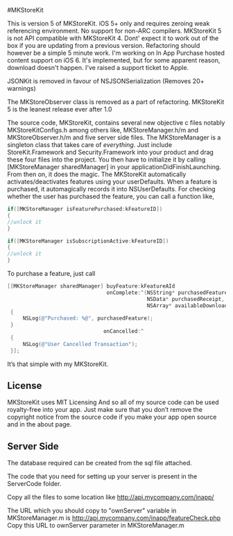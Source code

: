 #MKStoreKit

This is version 5 of MKStoreKit. iOS 5+ only and requires zeroing weak referencing environment. No support for non-ARC compilers.
MKStoreKit 5 is not API compatible with MKStoreKit 4. Dont' expect it to work out of the box if you are updating from a previous version. Refactoring should however be a simple 5 minute work.
I'm working on In App Purchase hosted content support on iOS 6.
It's implemented, but for some apparent reason, download doesn't happen. I've raised a support ticket to Apple.

JSONKit is removed in favour of NSJSONSerialization (Removes 20+ warnings)

The MKStoreObserver class is removed as a part of refactoring. MKStoreKit 5 is the leanest release ever after 1.0

The source code, MKStoreKit, contains several new objective c files notably MKStoreKitConfigs.h among others like, MKStoreManager.h/m and MKStoreObserver.h/m and five server side files. The MKStoreManager is a singleton class that takes care of *everything*. Just include StoreKit.Framework and Security.Framework into your product and drag these four files into the project. You then have to initialize it by calling [MKStoreManager sharedManager] in your applicationDidFinishLaunching. From then on, it does the magic. The MKStoreKit automatically activates/deactivates features using your userDefaults. When a feature is purchased, it automagically records it into NSUserDefaults. For checking whether the user has purchased the feature, you can call a function like,


``` objective-c
if([MKStoreManager isFeaturePurchased:kFeatureID])
{
//unlock it
}
```

``` objective-c
if([MKStoreManager isSubscriptionActive:kFeatureID])
{
//unlock it
}
```

To purchase a feature, just call

``` objective-c
[[MKStoreManager sharedManager] buyFeature:kFeatureAId 
                                onComplete:^(NSString* purchasedFeature, 
                                             NSData* purchasedReceipt, 
                                             NSArray* availableDownloads)
 {
     NSLog(@"Purchased: %@", purchasedFeature);
 }
                               onCancelled:^
 {
     NSLog(@"User Cancelled Transaction");
 }];
```
It’s that simple with my MKStoreKit. 

## License 

MKStoreKit uses MIT Licensing
And so all of my source code can be used royalty-free into your app. Just make sure that you don’t remove the copyright notice from the source code if you make your app open source and in the about page.

## Server Side

The database required can be created from the sql file attached.

The code that you need for setting up your server is present in the ServerCode folder. 

Copy all the files to some location like
http://api.mycompany.com/inapp/

The URL which you should copy to "ownServer" variable in MKStoreManager.m is http://api.mycompany.com/inapp/featureCheck.php
Copy this URL to ownServer parameter in MKStoreManager.m
